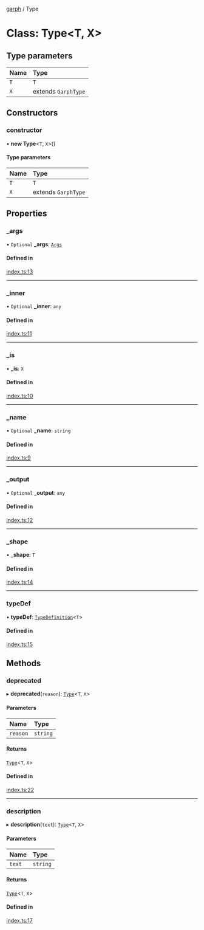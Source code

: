 [garph](../index.md) / Type

# Class: Type<T, X\>

## Type parameters

| Name | Type |
| :------ | :------ |
| `T` | `T` |
| `X` | extends `GarphType` |

## Constructors

### constructor

• **new Type**<`T`, `X`\>()

#### Type parameters

| Name | Type |
| :------ | :------ |
| `T` | `T` |
| `X` | extends `GarphType` |

## Properties

### \_args

• `Optional` **\_args**: [`Args`](../index.md#args)

#### Defined in

[index.ts:13](https://github.com/stepci/garph/blob/4c71f95/src/index.ts#L13)

___

### \_inner

• `Optional` **\_inner**: `any`

#### Defined in

[index.ts:11](https://github.com/stepci/garph/blob/4c71f95/src/index.ts#L11)

___

### \_is

• **\_is**: `X`

#### Defined in

[index.ts:10](https://github.com/stepci/garph/blob/4c71f95/src/index.ts#L10)

___

### \_name

• `Optional` **\_name**: `string`

#### Defined in

[index.ts:9](https://github.com/stepci/garph/blob/4c71f95/src/index.ts#L9)

___

### \_output

• `Optional` **\_output**: `any`

#### Defined in

[index.ts:12](https://github.com/stepci/garph/blob/4c71f95/src/index.ts#L12)

___

### \_shape

• **\_shape**: `T`

#### Defined in

[index.ts:14](https://github.com/stepci/garph/blob/4c71f95/src/index.ts#L14)

___

### typeDef

• **typeDef**: [`TypeDefinition`](../index.md#typedefinition)<`T`\>

#### Defined in

[index.ts:15](https://github.com/stepci/garph/blob/4c71f95/src/index.ts#L15)

## Methods

### deprecated

▸ **deprecated**(`reason`): [`Type`](Type.md)<`T`, `X`\>

#### Parameters

| Name | Type |
| :------ | :------ |
| `reason` | `string` |

#### Returns

[`Type`](Type.md)<`T`, `X`\>

#### Defined in

[index.ts:22](https://github.com/stepci/garph/blob/4c71f95/src/index.ts#L22)

___

### description

▸ **description**(`text`): [`Type`](Type.md)<`T`, `X`\>

#### Parameters

| Name | Type |
| :------ | :------ |
| `text` | `string` |

#### Returns

[`Type`](Type.md)<`T`, `X`\>

#### Defined in

[index.ts:17](https://github.com/stepci/garph/blob/4c71f95/src/index.ts#L17)
